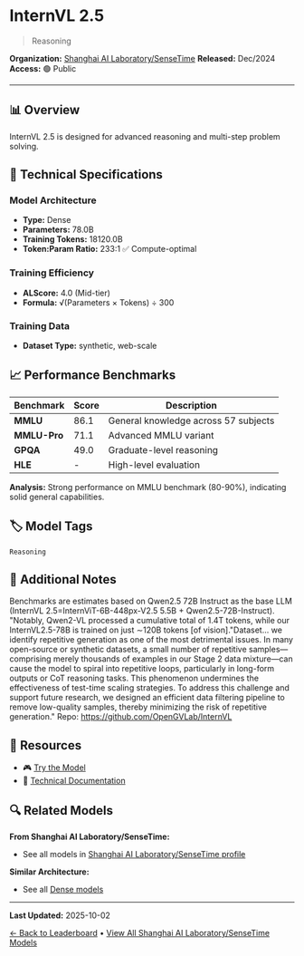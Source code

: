 # InternVL 2.5

> Reasoning

**Organization:** [Shanghai AI Laboratory/SenseTime](../../labs/shanghai-ai-laboratorysensetime.md)
**Released:** Dec/2024
**Access:** 🟢 Public

---

## 📊 Overview

InternVL 2.5 is designed for advanced reasoning and multi-step problem solving.

## 🔧 Technical Specifications

### Model Architecture
- **Type:** Dense
- **Parameters:** 78.0B
- **Training Tokens:** 18120.0B
- **Token:Param Ratio:** 233:1 ✅ Compute-optimal

### Training Efficiency
- **ALScore:** 4.0 (Mid-tier)
- **Formula:** √(Parameters × Tokens) ÷ 300

### Training Data
- **Dataset Type:** synthetic, web-scale

## 📈 Performance Benchmarks

| Benchmark | Score | Description |
|-----------|-------|-------------|
| **MMLU** | 86.1 | General knowledge across 57 subjects |
| **MMLU-Pro** | 71.1 | Advanced MMLU variant |
| **GPQA** | 49.0 | Graduate-level reasoning |
| **HLE** | - | High-level evaluation |

**Analysis:** Strong performance on MMLU benchmark (80-90%), indicating solid general capabilities.

## 🏷️ Model Tags

`Reasoning`

## 📝 Additional Notes

Benchmarks are estimates based on Qwen2.5 72B Instruct as the base LLM (InternVL 2.5=InternViT-6B-448px-V2.5 5.5B + Qwen2.5-72B-Instruct). "Notably, Qwen2-VL processed a cumulative total of 1.4T tokens, while our InternVL2.5-78B is trained on just ∼120B tokens [of vision]."Dataset... we identify repetitive generation as one of the most detrimental issues. In many open-source or synthetic datasets, a small number of repetitive samples—comprising merely thousands of examples in our Stage 2 data mixture—can cause the model to spiral into repetitive loops, particularly in long-form outputs or CoT reasoning tasks. This phenomenon undermines the effectiveness of test-time scaling strategies. To address this challenge and support future research, we designed an efficient data filtering pipeline to remove low-quality samples, thereby minimizing the risk of repetitive generation." Repo: https://github.com/OpenGVLab/InternVL

## 🔗 Resources

- 🎮 [Try the Model](https://huggingface.co/spaces/OpenGVLab/InternVL)
- 📄 [Technical Documentation](https://arxiv.org/abs/2412.05271)

## 🔍 Related Models

**From Shanghai AI Laboratory/SenseTime:**
- See all models in [Shanghai AI Laboratory/SenseTime profile](../../labs/shanghai-ai-laboratorysensetime.md)

**Similar Architecture:**
- See all [Dense models](../../architectures/dense.md)

---

**Last Updated:** 2025-10-02

[← Back to Leaderboard](../../README.md) • [View All Shanghai AI Laboratory/SenseTime Models](../../labs/shanghai-ai-laboratorysensetime.md)
